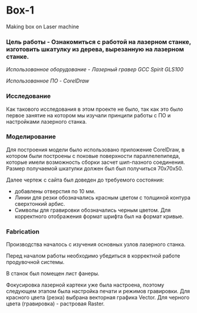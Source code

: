 # Box-1
Making box on Laser machine

### Цель работы - Ознакомиться с работой на лазерном станке, изготовить шкатулку из дерева, вырезанную на лазерном станке.

*Использованное оборудование - Лазерный гравер GCC Spirit GLS100*

*Использованное ПО - CorelDraw*

### Исследование

Как такового исследования в этом проекте не было, так как это было первое занятие на котором мы изучали принципи работы с ПО и настройками лазерного станка.

### Моделирование

Для построения модели было использовано приложение CorelDraw, в котором были построены с поковые поверхности параллелепипеда, которые имели возможность сборки засчет шип-пазного соединения. Размер получаемой шкатулки должен был был получиться 70х70х50.

Далее чертеж с сайта был доведен до требуемого состояния:
- добавлены отверстия по 10 мм.
- Линии для резки обозначались красным цветом с толщиной контура сверхтонкий арбис.
- Символы для гравировки обозначались черным цветом. Для корректного отображения формат шрифта был на формат кривые.

### Fabrication

Производства началось с изучения основных узлов лазерного станка.

Перед началом работы необходимо убедиться в корректной работе продувочной системы.

В станок был помещен лист фанеры.

Фокусировка лазерной картеки уже была настроена, поэтому следующем этапом была настройка печати и режимов гравировки. Для красного цвета (резка) выбрана векторная графика Vector. Для черного цвета (гравировка) - растровая Raster.

